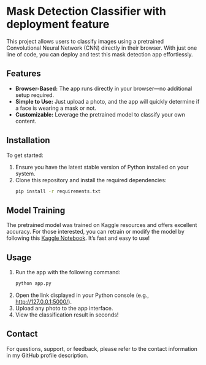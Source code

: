 # Mask Detection Classifier with deployment feature

This project allows users to classify images using a pretrained Convolutional Neural Network (CNN) directly in their browser. With just one line of code, you can deploy and test this mask detection app effortlessly.

## Features
- **Browser-Based:** The app runs directly in your browser—no additional setup required.
- **Simple to Use:** Just upload a photo, and the app will quickly determine if a face is wearing a mask or not.
- **Customizable:** Leverage the pretrained model to classify your own content.

## Installation
To get started:
1. Ensure you have the latest stable version of Python installed on your system.
2. Clone this repository and install the required dependencies:
   ```bash
   pip install -r requirements.txt

## Model Training
The pretrained model was trained on Kaggle resources and offers excellent accuracy. For those interested, you can retrain or modify the model by following this [Kaggle Notebook](https://www.kaggle.com/code/nikitaglazunov/face-mask-classification-task-with-best-accuracy). It’s fast and easy to use!

## Usage
1. Run the app with the following command:
   ```bash
   python app.py
2. Open the link displayed in your Python console (e.g., http://127.0.0.1:5000/).
3. Upload any photo to the app interface.
4. View the classification result in seconds!

## Contact
For questions, support, or feedback, please refer to the contact information in my GitHub profile description.
